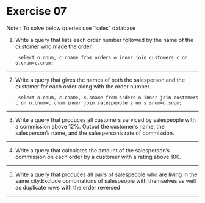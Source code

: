 
# Exercise 07

Note : To solve below queries use “sales” database
1. Write a query that lists each order number followed by the name of the customer who made the order.

        select o.onum, c.cname from orders o inner join customers c on o.cnum=c.cnum; 
----------------------------------------------------
2. Write a query that gives the names of both the salesperson and the customer for each order along with the order number.

        select o.onum, c.cname, s.sname from orders o inner join customers c on o.cnum=c.cnum inner join salespeople s on s.snum=o.snum; 
----------------------------------------------------
3. Write a query that produces all customers serviced by salespeople with a commission above 12%. Output the customer’s name, the salesperson’s name, and the salesperson’s rate of commission.

----------------------------------------------------
4. Write a query that calculates the amount of the salesperson’s commission on each order by a customer with a rating above 100.


----------------------------------------------------
5. Write a query that produces all pairs of salespeople who are living in the same city.Exclude combinations of salespeople with themselves as well as duplicate rows with the order reversed

----------------------------------------------------